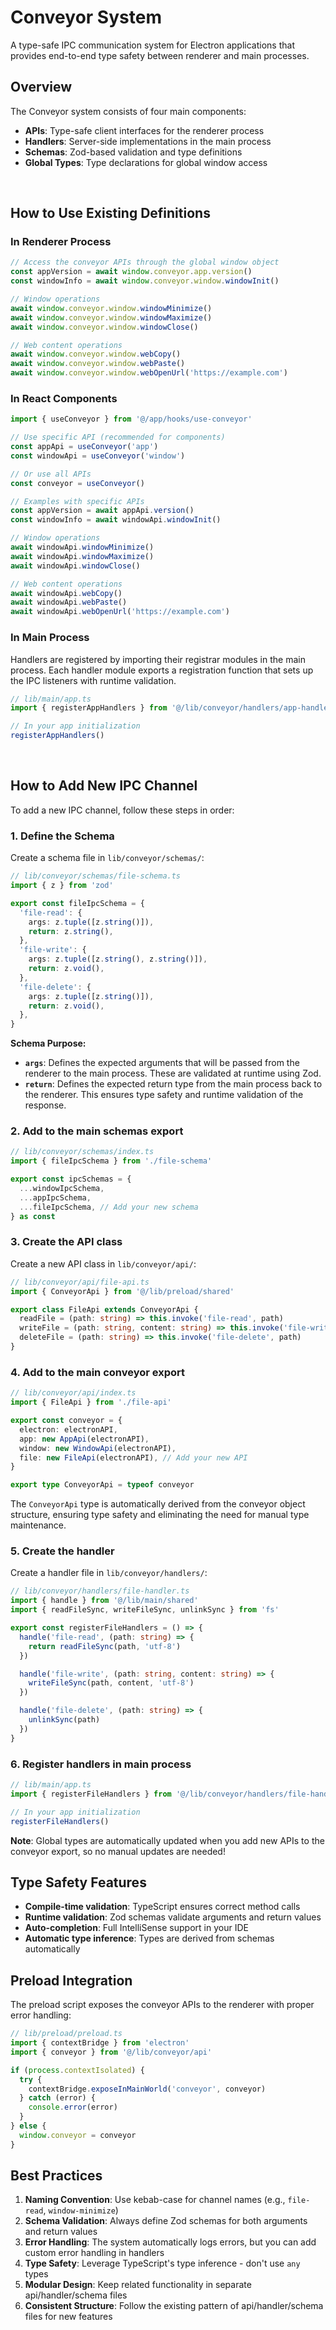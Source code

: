 # Conveyor System

A type-safe IPC communication system for Electron applications that provides end-to-end type safety between renderer and main processes.

## Overview

The Conveyor system consists of four main components:

- **APIs**: Type-safe client interfaces for the renderer process
- **Handlers**: Server-side implementations in the main process
- **Schemas**: Zod-based validation and type definitions
- **Global Types**: Type declarations for global window access

<br />

## How to Use Existing Definitions

### In Renderer Process

```typescript
// Access the conveyor APIs through the global window object
const appVersion = await window.conveyor.app.version()
const windowInfo = await window.conveyor.window.windowInit()

// Window operations
await window.conveyor.window.windowMinimize()
await window.conveyor.window.windowMaximize()
await window.conveyor.window.windowClose()

// Web content operations
await window.conveyor.window.webCopy()
await window.conveyor.window.webPaste()
await window.conveyor.window.webOpenUrl('https://example.com')
```

### In React Components

```typescript
import { useConveyor } from '@/app/hooks/use-conveyor'

// Use specific API (recommended for components)
const appApi = useConveyor('app')
const windowApi = useConveyor('window')

// Or use all APIs
const conveyor = useConveyor()

// Examples with specific APIs
const appVersion = await appApi.version()
const windowInfo = await windowApi.windowInit()

// Window operations
await windowApi.windowMinimize()
await windowApi.windowMaximize()
await windowApi.windowClose()

// Web content operations
await windowApi.webCopy()
await windowApi.webPaste()
await windowApi.webOpenUrl('https://example.com')
```

### In Main Process

Handlers are registered by importing their registrar modules in the main process. Each handler module exports a registration function that sets up the IPC listeners with runtime validation.

```typescript
// lib/main/app.ts
import { registerAppHandlers } from '@/lib/conveyor/handlers/app-handler'

// In your app initialization
registerAppHandlers()
```

<br />

## How to Add New IPC Channel

To add a new IPC channel, follow these steps in order:

### 1. Define the Schema

Create a schema file in `lib/conveyor/schemas/`:

```typescript
// lib/conveyor/schemas/file-schema.ts
import { z } from 'zod'

export const fileIpcSchema = {
  'file-read': {
    args: z.tuple([z.string()]),
    return: z.string(),
  },
  'file-write': {
    args: z.tuple([z.string(), z.string()]),
    return: z.void(),
  },
  'file-delete': {
    args: z.tuple([z.string()]),
    return: z.void(),
  },
}
```

**Schema Purpose:**
- **`args`**: Defines the expected arguments that will be passed from the renderer to the main process. These are validated at runtime using Zod.
- **`return`**: Defines the expected return type from the main process back to the renderer. This ensures type safety and runtime validation of the response.

### 2. Add to the main schemas export

```typescript
// lib/conveyor/schemas/index.ts
import { fileIpcSchema } from './file-schema'

export const ipcSchemas = {
  ...windowIpcSchema,
  ...appIpcSchema,
  ...fileIpcSchema, // Add your new schema
} as const
```

### 3. Create the API class

Create a new API class in `lib/conveyor/api/`:

```typescript
// lib/conveyor/api/file-api.ts
import { ConveyorApi } from '@/lib/preload/shared'

export class FileApi extends ConveyorApi {
  readFile = (path: string) => this.invoke('file-read', path)
  writeFile = (path: string, content: string) => this.invoke('file-write', path, content)
  deleteFile = (path: string) => this.invoke('file-delete', path)
}
```

### 4. Add to the main conveyor export

```typescript
// lib/conveyor/api/index.ts
import { FileApi } from './file-api'

export const conveyor = {
  electron: electronAPI,
  app: new AppApi(electronAPI),
  window: new WindowApi(electronAPI),
  file: new FileApi(electronAPI), // Add your new API
}

export type ConveyorApi = typeof conveyor
```

The `ConveyorApi` type is automatically derived from the conveyor object structure, ensuring type safety and eliminating the need for manual type maintenance.

### 5. Create the handler

Create a handler file in `lib/conveyor/handlers/`:

```typescript
// lib/conveyor/handlers/file-handler.ts
import { handle } from '@/lib/main/shared'
import { readFileSync, writeFileSync, unlinkSync } from 'fs'

export const registerFileHandlers = () => {
  handle('file-read', (path: string) => {
    return readFileSync(path, 'utf-8')
  })

  handle('file-write', (path: string, content: string) => {
    writeFileSync(path, content, 'utf-8')
  })

  handle('file-delete', (path: string) => {
    unlinkSync(path)
  })
}
```

### 6. Register handlers in main process

```typescript
// lib/main/app.ts
import { registerFileHandlers } from '@/lib/conveyor/handlers/file-handler'

// In your app initialization
registerFileHandlers()
```

**Note**: Global types are automatically updated when you add new APIs to the conveyor export, so no manual updates are needed!



## Type Safety Features

- **Compile-time validation**: TypeScript ensures correct method calls
- **Runtime validation**: Zod schemas validate arguments and return values
- **Auto-completion**: Full IntelliSense support in your IDE
- **Automatic type inference**: Types are derived from schemas automatically

## Preload Integration

The preload script exposes the conveyor APIs to the renderer with proper error handling:

```typescript
// lib/preload/preload.ts
import { contextBridge } from 'electron'
import { conveyor } from '@/lib/conveyor/api'

if (process.contextIsolated) {
  try {
    contextBridge.exposeInMainWorld('conveyor', conveyor)
  } catch (error) {
    console.error(error)
  }
} else {
  window.conveyor = conveyor
}
```

## Best Practices

1. **Naming Convention**: Use kebab-case for channel names (e.g., `file-read`, `window-minimize`)
2. **Schema Validation**: Always define Zod schemas for both arguments and return values
3. **Error Handling**: The system automatically logs errors, but you can add custom error handling in handlers
4. **Type Safety**: Leverage TypeScript's type inference - don't use `any` types
5. **Modular Design**: Keep related functionality in separate api/handler/schema files
6. **Consistent Structure**: Follow the existing pattern of api/handler/schema files for new features
